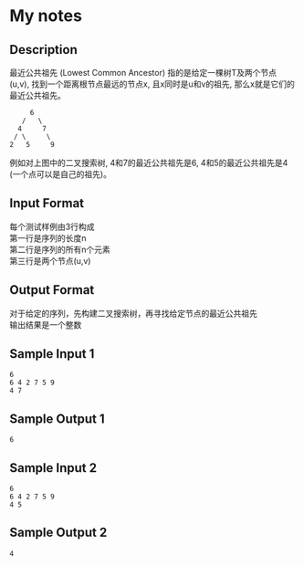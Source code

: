 # My notes


## Description
最近公共祖先 (Lowest Common Ancestor) 指的是给定一棵树T及两个节点 (u,v), 找到一个距离根节点最远的节点x, 且x同时是u和v的祖先, 那么x就是它们的最近公共祖先。

```
     6
   /   \
  4     7
 / \     \
2   5     9
```
例如对上图中的二叉搜索树, 4和7的最近公共祖先是6, 4和5的最近公共祖先是4 (一个点可以是自己的祖先)。 

## Input Format
每个测试样例由3行构成      
第一行是序列的长度n     
第二行是序列的所有n个元素        
第三行是两个节点(u,v)     

## Output Format
对于给定的序列，先构建二叉搜索树，再寻找给定节点的最近公共祖先     
输出结果是一个整数      

## Sample Input 1
```
6
6 4 2 7 5 9
4 7
```
## Sample Output 1
```
6
```
## Sample Input 2
```
6
6 4 2 7 5 9
4 5
```
## Sample Output 2
```
4
```
